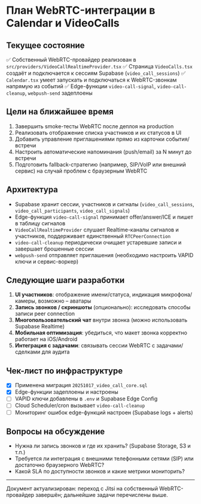 # План WebRTC-интеграции в Calendar и VideoCalls

## Текущее состояние
✅ Собственный WebRTC-провайдер реализован в `src/providers/VideoCallRealtimeProvider.tsx`
✅ Страница `VideoCalls.tsx` создаёт и подключается к сессиям Supabase (`video_call_sessions`)
✅ `Calendar.tsx` умеет запускать и подключаться к WebRTC-звонкам напрямую из событий
✅ Edge-функции `video-call-signal`, `video-call-cleanup`, `webpush-send` задеплоены

## Цели на ближайшее время
1. Завершить smoke-тесты WebRTC после деплоя на production
2. Реализовать отображение списка участников и их статусов в UI
3. Добавить управление приглашениями прямо из карточки события/встречи
4. Настроить автоматические напоминания (push/email) за N минут до встречи
5. Подготовить fallback-стратегию (например, SIP/VoIP или внешний сервис) на случай проблем с браузерным WebRTC

## Архитектура
- Supabase хранит сессии, участников и сигналы (`video_call_sessions`, `video_call_participants`, `video_call_signals`)
- Edge-функция `video-call-signal` принимает offer/answer/ICE и пишет в таблицу сигналов
- `VideoCallRealtimeProvider` слушает Realtime-каналы сигналов и участников, поддерживает единственный `RTCPeerConnection`
- `video-call-cleanup` периодически очищает устаревшие записи и завершает брошенные сессии
- `webpush-send` отправляет приглашения (необходимо настроить VAPID ключи и сервис-воркер)

## Следующие шаги разработки
1. **UI участников**: отображение имени/статуса, индикация микрофона/камеры, возможно – аватары
2. **Запись звонков / скриншоты** (опционально): исследовать способы записи peer connection
3. **Многопользовательский чат** внутри звонка (можно использовать Supabase Realtime)
4. **Мобильная оптимизация**: убедиться, что макет звонка корректно работает на iOS/Android
5. **Интеграция с задачами**: связывать сессии WebRTC с задачами/сделками для аудита

## Чек-лист по инфраструктуре
- [x] Применена миграция `20251017_video_call_core.sql`
- [x] Edge-функции задеплоены и настроены
- [ ] VAPID ключи добавлены в `.env` и Supabase Edge Config
- [ ] Cloud Scheduler/cron вызывает `video-call-cleanup`
- [ ] Мониторинг ошибок edge-функций настроен (Supabase logs + alerts)

## Вопросы на обсуждение
- Нужна ли запись звонков и где их хранить? (Supabase Storage, S3 и т.п.)
- Требуется ли интеграция с внешними телефонными сетями (SIP) или достаточно браузерного WebRTC?
- Какой SLA по доступности звонков и какие метрики мониторить?

---

Документ актуализирован: переход с Jitsi на собственный WebRTC-провайдер завершён; дальнейшие задачи перечислены выше.
